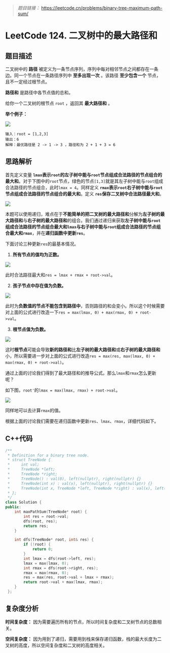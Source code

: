 > *题目链接：* https://leetcode.cn/problems/binary-tree-maximum-path-sum/

# LeetCode 124. 二叉树中的最大路径和

## 题目描述

二叉树中的 **路径** 被定义为一条节点序列，序列中每对相邻节点之间都存在一条边。同一个节点在一条路径序列中 **至多出现一次** 。该路径 **至少包含一个** 节点，且不一定经过根节点。

**路径和** 是路径中各节点值的总和。

给你一个二叉树的根节点 `root` ，返回其 **最大路径和** 。

**举个例子：**

![](https://gitee.com/ldtech007/picture/raw/master/pic/lc-0124-01.png)

```
输入：root = [1,2,3]
输出：6
解释：最优路径是 2 -> 1 -> 3 ，路径和为 2 + 1 + 3 = 6
```

## 思路解析

首先定义变量 **`lmax`表示`root`的左子树中能与`root`节点组成合法路径的节点组合的最大和**。对于下图中的`root`节点，绿色的节点`[1,3]`就是其左子树中能与`root`组成合法路径的节点组合，此时`lmax = 4`。同样定义 **`rmax`表示`root`右子树中能与`root`节点组成合法路径的节点组合的最大和**。定义 **`res`保存二叉树中合法路径最大和**。

![](https://gitee.com/ldtech007/picture/raw/master/pic/lc-0124-02.png)

本题可以使用递归，难点在于**不能简单的把二叉树的最大路径和**分解为**左子树的最大路径和**与**右子树的最大路径和**的组合。我们通过递归来获取**左子树中能与`root`组成合法路径的节点组合最大和`lmax`**与**右子树中能与`root`组成合法路径的节点组合最大和`rmax`**，并在**递归函数中更新`res`**。

下面讨论三种更新`res`的最基本情况。
1. **所有节点的值均为正数。**

![](https://gitee.com/ldtech007/picture/raw/master/pic/lc-0124-03.png)

此时合法路径最大和`res = lmax + rmax + root->val`。

2. **孩子节点中存在值为负数。**

![](https://gitee.com/ldtech007/picture/raw/master/pic/lc-0124-04.png)

此时为**负数值的节点不能包含到路径中**，否则路径的和会变小。所以这个时候需要对上面的公式进行改造一下`res = max(lmax, 0) + max(rmax, 0) + root->val`。

3. **根节点值为负数。**

![](https://gitee.com/ldtech007/picture/raw/master/pic/lc-0124-05.png)

这时**根节点**可能会导致**新的路径和**比**左子树的最大路径和**或**右子树的最大路径和**小，所以需要进一步对上面的公式进行改造`res = max(res, max(lmax, 0) + max(rmax, 0) + root->val)`。

通过上面的讨论我们得到了最大路径和的推导公式。那么`lmax`和`rmax`怎么更新呢？

如下图，`root'`的`lmax = max(lmax, rmax) + root->val`。

![](https://gitee.com/ldtech007/picture/raw/master/pic/lc-0124-06.png)

同样地可以去计算`rmax`的值。 

根据上面的讨论我们需要在递归函数中更新`res`、`lmax`、`rmax`，详细代码如下。

## C++代码

```cpp
/**
 * Definition for a binary tree node.
 * struct TreeNode {
 *     int val;
 *     TreeNode *left;
 *     TreeNode *right;
 *     TreeNode() : val(0), left(nullptr), right(nullptr) {}
 *     TreeNode(int x) : val(x), left(nullptr), right(nullptr) {}
 *     TreeNode(int x, TreeNode *left, TreeNode *right) : val(x), left(left), right(right) {}
 * };
 */
class Solution {
public:
    int maxPathSum(TreeNode* root) {
        int res = root->val;
        dfs(root, res);
        return res;
    }

    int dfs(TreeNode* root, int& res) {
        if (!root) {
            return 0;
        }
        int lmax = dfs(root->left, res);
        lmax = max(lmax, 0);
        int rmax = dfs(root->right, res);
        rmax = max(rmax, 0);
        res = max(res, root->val + lmax + rmax);
        return root->val + max(lmax, rmax);
    } 
 };
```

## 复杂度分析

**时间复杂度：** 因为需要遍历所有的节点，所以时间复杂度和二叉树节点的总数相关。

**空间复杂度：** 因为用到了递归，需要用到栈来保存递归函数，栈的最大长度为二叉树的高度，所以空间复杂度和二叉树的高度相关。
